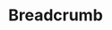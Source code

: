 ---
layout: component.njk
tags: 
    - legacy_components_de
key: breadcrumb-legacy_de
title: Breadcrumb
parent: legacy_components_de
image: legacy/overview/breadcrumb.webp
keywords: 
order: 30
---